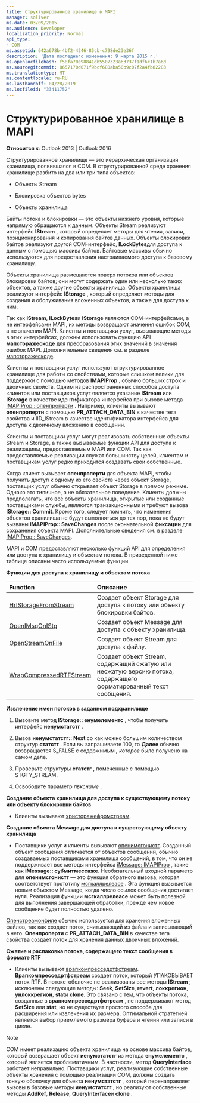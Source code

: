 ```yaml
---
title: Структурированное хранилище в MAPI
manager: soliver
ms.date: 03/09/2015
ms.audience: Developer
localization_priority: Normal
api_type:
- COM
ms.assetid: 642a678b-4bf2-4246-85cb-c798de23e36f
description: 'Дата последнего изменения: 9 марта 2015 г.'
ms.openlocfilehash: f58fa70e98841db5507323a63737f1df6c1b7a6d
ms.sourcegitcommit: 8657170d071f9bcf680aba50b9c07f2a4fb82283
ms.translationtype: MT
ms.contentlocale: ru-RU
ms.lasthandoff: 04/28/2019
ms.locfileid: "33411752"
---
```

# <a name="structured-storage-in-mapi"></a>Структурированное хранилище в MAPI

  
  
**Относится к**: Outlook 2013 | Outlook 2016 
  
Структурированное хранилище — это иерархическая организация хранилища, появившаяся в COM. В структурированной среде хранения хранилище разбито на два или три типа объектов: 
  
- Объекты Stream
    
- Блокировка объектов bytes
    
- Объекты хранилища
    
Байты потока и блокировки — это объекты нижнего уровня, которые напрямую обращаются к данным. Объекты Stream реализуют интерфейс **IStream** , который определяет методы для чтения, записи, позиционирования и копирования байтов данных. Объекты блокировки байтов реализуют другой COM-интерфейс, **ILockBytes**для доступа к данным с помощью массива байтов. Байтовые массивы обычно используются для предоставления настраиваемого доступа к базовому хранилищу.
  
Объекты хранилища размещаются поверх потоков или объектов блокировки байтов; они могут содержать один или несколько таких объектов, а также другие объекты хранилища. Объекты хранилища реализуют интерфейс **IStorage** , который определяет методы для создания и обслуживания вложенных объектов, а также для доступа к ним. 
  
Так как **IStream**, **ILockBytes**и **IStorage** являются COM-интерфейсами, а не интерфейсами MAPI, их методы возвращают значения ошибок COM, а не значения MAPI. Клиенты и поставщики услуг, вызывающие методы в этих интерфейсах, должны использовать функцию API **мапсторажескоде** для преобразования этих значений в значения ошибок MAPI. Дополнительные сведения см. в разделе [мапсторажескоде](mapstoragescode.md).
  
Клиенты и поставщики услуг используют структурированное хранилище для работы со свойствами, которые слишком велики для поддержки с помощью методов **IMAPIProp** , обычно больших строк и двоичных свойств. Одним из распространенных способов доступа клиентов или поставщиков услуг является указание **IStream** или **IStorage** в качестве идентификатора интерфейса при вызове метода [IMAPIProp:: опенпроперти](imapiprop-openproperty.md) . Например, клиенты вызывают **опенпроперти** с помощью **PR_ATTACH_DATA_BIN** в качестве тега свойства и IID_IStream в качестве идентификатора интерфейса для доступа к двоичному вложению в сообщении. 
  
Клиенты и поставщики услуг могут реализовать собственные объекты Stream и Storage, а также вызываемые функции API для доступа к реализациям, предоставляемым MAPI или COM. Так как предоставляемые реализации служат большинству целей, клиентам и поставщикам услуг редко приходится создавать свои собственные. 
  
Когда клиент вызывает **опенпроперти** для объекта MAPI, чтобы получить доступ к одному из его свойств через объект Storage, поставщик услуг обычно открывает объект Storage в прямом режиме. Однако это типичное, а не обязательное поведение. Клиенты должны предполагать, что все объекты хранилища, открытые или созданные поставщиками службы, являются транзакционными и требуют вызова **IStorage:: Commit**. Кроме того, следует помнить, что изменения объектов хранилища не будут выполняться до тех пор, пока не будут вызваны **IMAPIProp:: SaveChanges** после окончательной **фиксации** для сохранения объекта MAPI. Дополнительные сведения см. в разделе [IMAPIProp:: SaveChanges](imapiprop-savechanges.md).
  
MAPI и COM предоставляют несколько функций API для определения или доступа к хранилищу и объектам потока. В приведенной ниже таблице описаны часто используемые функции.
  
**Функции для доступа к хранилищу и объектам потока**

|**Function**|**Описание**|
|:-----|:-----|
|[HrIStorageFromStream](hristoragefromstream.md) <br/> |Создает объект Storage для доступа к потоку или объекту блокировки байтов.  <br/> |
|[OpenIMsgOnIStg](openimsgonistg.md) <br/> |Создает объект Message для доступа к объекту хранилища.  <br/> |
|[OpenStreamOnFile](openstreamonfile.md) <br/> |Создает объект Stream для доступа к файлу.  <br/> |
|[WrapCompressedRTFStream](wrapcompressedrtfstream.md) <br/> |Создает объект Stream, содержащий сжатую или несжатую версию потока, содержащего форматированный текст сообщения.  <br/> |
   
 **Извлечение имен потоков в заданном подхранилище**
  
1. Вызовите метод **IStorage:: енумелементс** , чтобы получить интерфейс **иенумстатстг** . 
    
2. Вызов **иенумстатстг:: Next** со как можно большим количеством структур **статстг** . Если вы запрашиваете 100, то **Далее** обычно возвращается S_FALSE с содержимым _, которое_ было получено на самом деле. 
    
3. Проверьте структуры **статстг** , помеченные с помощью STGTY_STREAM. 
    
4. Освободите параметр _пвкснаме_ . 
    
 **Создание объекта хранилища для доступа к существующему потоку или объекту блокировки байтов**
  
- Клиенты вызывают [христоражефромстреам](hristoragefromstream.md). 
    
 **Создание объекта Message для доступа к существующему объекту хранилища**
  
- Поставщики услуг и клиенты вызывают [опенимсгонистг](openimsgonistg.md). Созданный объект сообщения отличается от объектов сообщений, обычно создаваемых поставщиками хранилища сообщений, в том, что он не поддерживает все методы интерфейса [iMessage: IMAPIProp](imessageimapiprop.md) , такие как **iMessage:: субмитмессаже**. Необязательный входной параметр для **опенимсгонистг** — это функция обратного вызова, которая соответствует прототипу [мсгкаллрелеасе](msgcallrelease.md) . Эта функция вызывается новым объектом Message, когда число ссылок сообщения достигает нуля. Реализация функции **мсгкаллрелеасе** может быть полезной для выполнения завершающей обработки, прежде чем новое сообщение будет полностью удалено. 
    
[Опенстреамонфиле](openstreamonfile.md) обычно используется для хранения вложенных файлов, так как создает поток, считывающий из файла и записывающий в него. **Опенпроперти** с **PR_ATTACH_DATA_BIN** в качестве тега свойства создает поток для хранения данных двоичных вложений. 
  
 **Сжатие и распаковка потока, содержащего текст сообщения в формате RTF**
  
- Клиенты вызывают [врапкомпресседртфстреам](wrapcompressedrtfstream.md). **Врапкомпресседртфстреам** создает поток, который УПАКОВЫВАЕТ поток RTF. В потоке-оболочке не реализованы все методы **IStream** ; исключены следующие методы: **Seek**, **SetSize**, **revert**, **локкрегион**, **унлоккрегион**, **stat**и **clone**. Это связано с тем, что объекты потока, созданные в **врапкомпресседртфстреам** , не поддерживают метод **SetSize** или **stat**, но не существует простого способа для расширения или извлечения их размера. Оптимальной стратегией является выбор приемлемого размера буфера и чтения или записи в цикле.
    
> [!NOTE]
> COM имеет реализацию объекта хранилища на основе массива байтов, который возвращает объект **иенумстатстг** из метода **енумелементс** , который является проблематичным. В частности, метод **QueryInterface** работает неправильно. Поставщики услуг, реализующие собственные объекты хранения с помощью реализации COM, должны создать тонкую оболочку для объекта **иенумстатстг** , который перенаправляет вызовы в базовые методы **иенумстатстг** , но реализуют собственные методы **AddRef**, **Release**, **QueryInterface**и **clone** . 
  

